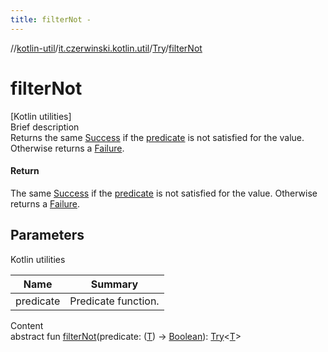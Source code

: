 ```yaml
---
title: filterNot -
---
```

//[kotlin-util](../../index.md)/[it.czerwinski.kotlin.util](../index.md)/[Try](index.md)/[filterNot](filter-not.md)



# filterNot  
[Kotlin utilities]  
Brief description  
Returns the same [Success](../-success/index.md) if the [predicate]() is not satisfied for the value. Otherwise returns a [Failure](../-failure/index.md).  
  


#### Return  
The same [Success](../-success/index.md) if the [predicate]() is not satisfied for the value. Otherwise returns a [Failure](../-failure/index.md).  
  


## Parameters  
  
Kotlin utilities  
  
|  Name|  Summary| 
|---|---|
| predicate| Predicate function.
  
  
Content  
abstract fun [filterNot](filter-not.md)(predicate: ([T](index.md)) -> [Boolean](https://kotlinlang.org/api/latest/jvm/stdlib/kotlin/-boolean/index.html)): [Try](index.md)<[T](index.md)>  



